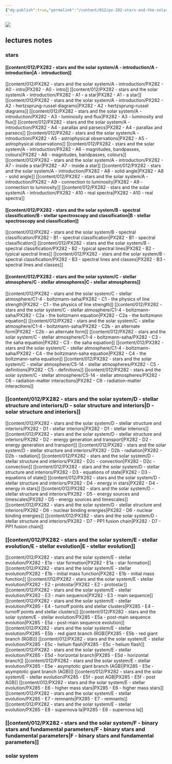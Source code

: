 ```yaml
---
{"dg-publish":true,"permalink":"/content/012/px-282-stars-and-the-solar-system/px-282-a-0-stars/","created":"2024-11-25T10:50:32.000+00:00","updated":"2024-11-29T05:44:03.304+00:00"}
---
```


<img src = 'https://i.pinimg.com/originals/d5/b0/80/d5b080e257c1e7403f9827a480042261.gif' class  = 'banner'>

## lectures notes
### stars
#### [[content/012/PX282 - stars and the solar system/A - introduction/A - introduction\|A - introduction]]
[[content/012/PX282 - stars and the solar system/A - introduction/PX282 - A0 - intro\|PX282 - A0 - intro]]
[[content/012/PX282 - stars and the solar system/A - introduction/PX282 - A1 - a star\|PX282 - A1 - a star]]
[[content/012/PX282 - stars and the solar system/A - introduction/PX282 - A2 - hertzsprung-russel diagrams\|PX282 - A2 - hertzsprung-russel diagrams]]
[[content/012/PX282 - stars and the solar system/A - introduction/PX282 - A3 - luminosity and flux\|PX282 - A3 - luminosity and flux]]
[[content/012/PX282 - stars and the solar system/A - introduction/PX282 - A4 - parallax and parsecs\|PX282 - A4 - parallax and parsecs]]
[[content/012/PX282 - stars and the solar system/A - introduction/PX282 - A5 - astrophysical observations\|PX282 - A5 - astrophysical observations]]
[[content/012/PX282 - stars and the solar system/A - introduction/PX282 - A6 - magnitudes, bandpasses, colours\|PX282 - A6 - magnitudes, bandpasses, colours]]
[[content/012/PX282 - stars and the solar system/A - introduction/PX282 - A7 - inside a star\|PX282 - A7 - inside a star]]
[[content/012/PX282 - stars and the solar system/A - introduction/PX282 - A8 - solid angle\|PX282 - A8 - solid angle]]
[[content/012/PX282 - stars and the solar system/A - introduction/PX282 - A9 - connection to luminosity\|PX282 - A9 - connection to luminosity]]
[[content/012/PX282 - stars and the solar system/A - introduction/PX282 - A10 - real spectra\|PX282 - A10 - real spectra]]
#### [[content/012/PX282 - stars and the solar system/B - spectral classification/B - stellar spectroscopy and classification\|B - stellar spectroscopy and classification]]
[[content/012/PX282 - stars and the solar system/B - spectral classification/PX282 - B1 - spectral classification\|PX282 - B1 - spectral classification]]
[[content/012/PX282 - stars and the solar system/B - spectral classification/PX282 - B2 - typical spectral lines\|PX282 - B2 - typical spectral lines]]
[[content/012/PX282 - stars and the solar system/B - spectral classification/PX282 - B3 - spectral lines and classes\|PX282 - B3 - spectral lines and classes]]
#### [[content/012/PX282 - stars and the solar system/C - stellar atmosphere/C - stellar atmospheres\|C - stellar atmospheres]]
[[content/012/PX282 - stars and the solar system/C - stellar atmosphere/C1-4 - boltzmann-saha/PX282 - C1 - the physics of line strength\|PX282 - C1 - the physics of line strength]]
[[content/012/PX282 - stars and the solar system/C - stellar atmosphere/C1-4 - boltzmann-saha/PX282 - C2a - the boltzmann equation\|PX282 - C2a - the boltzmann equation]]
[[content/012/PX282 - stars and the solar system/C - stellar atmosphere/C1-4 - boltzmann-saha/PX282 - C2b - an alternate form\|PX282 - C2b - an alternate form]]
[[content/012/PX282 - stars and the solar system/C - stellar atmosphere/C1-4 - boltzmann-saha/PX282 - C3 - the saha equation\|PX282 - C3 - the saha equation]]
[[content/012/PX282 - stars and the solar system/C - stellar atmosphere/C1-4 - boltzmann-saha/PX282 - C4 - the boltzmann-saha equation\|PX282 - C4 - the boltzmann-saha equation]]
[[content/012/PX282 - stars and the solar system/C - stellar atmosphere/C5-14 - stellar atmospheres/PX282 - C5 - definitions\|PX282 - C5 - definitions]]
[[content/012/PX282 - stars and the solar system/C - stellar atmosphere/C5-14 - stellar atmospheres/PX282 - C6 - radiation-matter interactions\|PX282 - C6 - radiation-matter interactions]]
### [[content/012/PX282 - stars and the solar system/D - stellar structure and interiors/D - solar structure and interiors\|D - solar structure and interiors]]
[[content/012/PX282 - stars and the solar system/D - stellar structure and interiors/PX282 - D1 - stellar interiors\|PX282 - D1 - stellar interiors]]
[[content/012/PX282 - stars and the solar system/D - stellar structure and interiors/PX282 - D2 - energy generation and transport\|PX282 - D2 - energy generation and transport]]
[[content/012/PX282 - stars and the solar system/D - stellar structure and interiors/PX282 - D2b - radiation\|PX282 - D2b - radiation]]
[[content/012/PX282 - stars and the solar system/D - stellar structure and interiors/PX282 - D2c - convection\|PX282 - D2c - convection]]
[[content/012/PX282 - stars and the solar system/D - stellar structure and interiors/PX282 - D3 - equations of state\|PX282 - D3 - equations of state]]
[[content/012/PX282 - stars and the solar system/D - stellar structure and interiors/PX282 - D4 - energy in stars\|PX282 - D4 - energy in stars]]
[[content/012/PX282 - stars and the solar system/D - stellar structure and interiors/PX282 - D5 - energy sources and timescales\|PX282 - D5 - energy sources and timescales]]
[[content/012/PX282 - stars and the solar system/D - stellar structure and interiors/PX282 - D6 - nuclear binding energies\|PX282 - D6 - nuclear binding energies]]
[[content/012/PX282 - stars and the solar system/D - stellar structure and interiors/PX282 - D7 - PP1 fusion chain\|PX282 - D7 - PP1 fusion chain]]
### [[content/012/PX282 - stars and the solar system/E - stellar evolution/E - stellar evolution\|E - stellar evolution]]
[[content/012/PX282 - stars and the solar system/E - stellar evolution/PX282 - E1a - star formation\|PX282 - E1a - star formation]]
[[content/012/PX282 - stars and the solar system/E - stellar evolution/PX282 - E1b - initial mass function\|PX282 - E1b - initial mass function]]
[[content/012/PX282 - stars and the solar system/E - stellar evolution/PX282 - E2 - protostar\|PX282 - E2 - protostar]]
[[content/012/PX282 - stars and the solar system/E - stellar evolution/PX282 - E3 - main sequence\|PX282 - E3 - main sequence]]
[[content/012/PX282 - stars and the solar system/E - stellar evolution/PX285 - E4 - turnoff points and stellar clusters\|PX285 - E4 - turnoff points and stellar clusters]]
[[content/012/PX282 - stars and the solar system/E - stellar evolution/PX285 - E5a - post-main sequence evolution\|PX285 - E5a - post-main sequence evolution]]
[[content/012/PX282 - stars and the solar system/E - stellar evolution/PX285 - E5b - red giant branch (RGB)\|PX285 - E5b - red giant branch (RGB)]]
[[content/012/PX282 - stars and the solar system/E - stellar evolution/PX285 - E5c - helium flash\|PX285 - E5c - helium flash]]
[[content/012/PX282 - stars and the solar system/E - stellar evolution/PX285 - E5d - horizontal branch\|PX285 - E5d - horizontal branch]]
[[content/012/PX282 - stars and the solar system/E - stellar evolution/PX285 - E5e - asymptotic giant branch (AGB)\|PX285 - E5e - asymptotic giant branch (AGB)]]
[[content/012/PX282 - stars and the solar system/E - stellar evolution/PX285 - E5f - post AGB\|PX285 - E5f - post AGB]]
[[content/012/PX282 - stars and the solar system/E - stellar evolution/PX285 - E6 - higher mass stars\|PX285 - E6 - higher mass stars]]
[[content/012/PX282 - stars and the solar system/E - stellar evolution/PX285 - E7 - remnants\|PX285 - E7 - remnants]]
[[content/012/PX282 - stars and the solar system/E - stellar evolution/PX285 - E8 - supernova Ia\|PX285 - E8 - supernova Ia]]
### [[content/012/PX282 - stars and the solar system/F - binary stars and fundamental parameters/F - binary stars and fundamental parameters\|F - binary stars and fundamental parameters]]
### solar system